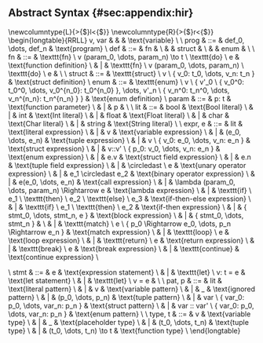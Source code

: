## Abstract Syntax {#sec:appendix:hir}
\newcolumntype{L}{>{$}l<{$}}
\newcolumntype{R}{>{$}r<{$}}
\begin{longtable}{RRLL}
v, var & & & \text{variable} \\
\\
prog & ::= & def_0, \dots, def_n & \text{program}
\\
def & ::= & fn     & \\
    &     & struct & \\
    &     & enum   & \\
\\
fn & ::= & \texttt{fn} \ v (param_0, \dots, param_n) \to t \ \texttt{do} \ e & \text{function definition} \\
   &   | & \texttt{fn} \ v (param_0, \dots, param_n)       \ \texttt{do} \ e &                            \\
\\
struct & ::= & \texttt{struct} \ v \ \{ v_0: t_0, \dots, v_n: t_n \} & \text{struct definition}
\\
enum & ::= & \texttt{enum} \ v \ 
\{ 
v'_0 \ \{ v_0^0: t_0^0, \dots, v_0^{n_0}: t_0^{n_0} \},
\dots,
v'_n \ \{ v_n^0: t_n^0, \dots, v_n^{n_n}: t_n^{n_n} \}
\} & \text{enum definition}
\\
param & ::= & p: t & \text{function parameter} \\
      &   | & p     &                          \\ 
\\
lit & ::= & bool   & \text{Bool literal}   \\
    &   | & int    & \text{Int literal}    \\
    &   | & float  & \text{Float literal}  \\
    &   | & char   & \text{Char literal}   \\
    &   | & string & \text{String literal} \\
\\
expr, e & ::= & lit                                                                   & \text{literal expression}  \\
  &   | & v                                                                           & \text{variable expression} \\
  &   | & (e_0, \dots, e_n)                                                           & \text{tuple expression} \\
  &   | & v \ \{ v_0: e_0, \dots, v_n: e_n \}                                         & \text{struct expression} \\
  &   | & v::v' \ \{ p_0: v_0, \dots, v_n: e_n \}                                     & \text{enum expression} \\
  &   | & e.v                                                                         & \text{struct field expression} \\
  &   | & e.n                                                                         & \text{tuple field expression} \\
  &   | & \circledast \ e                                                             & \text{unary operator expression} \\
  &   | & e_1 \circledast e_2                                                         & \text{binary operator expression} \\
  &   | & e(e_0, \dots, e_n)                                                          & \text{call expression} \\
  &   | & \lambda (param_0, \dots, param_n) \Rightarrow e                             & \text{lambda expression} \\
  &   | & \texttt{if} \ e_1 \ \texttt{then} \ e_2 \ \texttt{else} \ e_3               & \text{if-then-else expression} \\
  &   | & \texttt{if} \ e_1 \ \texttt{then} \ e_2                                     & \text{if-then expression} \\
  &   | & \{ stmt_0, \dots, stmt_n, e \}                                              & \text{block expression} \\
  &   | & \{ stmt_0, \dots, stmt_n \}                                                 &  \\
  &   | & \texttt{match} \ e \ \{ p_0 \Rightarrow e_0, \dots, p_n \Rightarrow e_n \}  & \text{match expression} \\
  &   | & \texttt{loop} \ e                                                           & \text{loop expression} \\
  &   | & \texttt{return} \ e                                                         & \text{return expression} \\
  &   | & \texttt{break} \ e                                                          & \text{break expression} \\
  &   | & \texttt{continue}                                                           & \text{continue expression} \\
 
\\
stmt & ::= & e                           & \text{expression statement}   \\
     &   | & \texttt{let} \ v: t = e     & \text{let statement}          \\
     &   | & \texttt{let} \ v = e        &                               \\
\\
pat, p & ::= & lit                                            & \text{literal pattern}    \\
  &   | & v                                                   & \text{variable pattern}   \\
  &   | & \_                                                  & \text{ignored pattern}    \\
  &   | & (p_0, \dots, p_n)                                   & \text{tuple pattern}      \\
  &   | & var \ \{ var_0: p_0, \dots, var_n: p_n \}           & \text{struct pattern}     \\
  &   | & var :: var' \ \{ var_0: p_0, \dots, var_n: p_n \}   & \text{enum pattern}       \\
\\
type, t & ::= & v                   & \text{variable type}      \\
  &   | & \_                        & \text{placeholder type}   \\
  &   | & (t_0, \dots, t_n)         & \text{tuple type}         \\
  &   | & (t_0, \dots, t_n) \to t   & \text{function type}      \\
\end{longtable}

